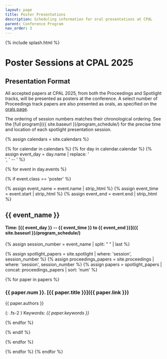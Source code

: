 ```yaml
---
layout: page
title: Poster Presentations
description: Scheduling information for oral presentations at CPAL
parent: Conference Program
nav_order: 3
---
```


{% include splash.html %}

# Poster Sessions at CPAL 2025

## Presentation Format

All accepted papers at CPAL 2025, from both the Proceedings and Spotlight
tracks, will be presented as posters at the conference. A select number of
Proceedings track papers are also presented as orals, as specified on the [orals
page]({{site.baseurl}}/orals).

The ordering of session numbers matches their chronological ordering.
See the [full program]({{ site.baseurl }}/program_schedule/) for the precise
time and location of each spotlight presentation session.

<!-- Loop over oral sessions in the calendar. -->
{% assign calendars = site.calendars %}

{% for calendar in calendars %}
{% for day in calendar.calendar %}
{% assign event_day = day.name | replace: '<br>', ' -- ' %}

{% for event in day.events %}

{% if event.class == 'poster' %}

<!-- print information for this session. -->
{% assign event_name = event.name | strip_html %}
{% assign event_time = event.start | strip_html %}
{% assign event_end = event.end | strip_html %}
## {{ event_name }}
#### Time: [{{ event_day }} -- {{ event_time }} to {{ event_end }}]({{ site.baseurl }}/program_schedule/)

<!-- print papers for this session. -->
{% assign session_number = event_name | split: " " | last %}

{% assign spotlight_papers = site.spotlight | where: 'session', session_number %}
{% assign proceedings_papers = site.proceedings | where: 'session', session_number %}
{% assign papers = spotlight_papers | concat: proceedings_papers | sort: 'num' %}

{% for paper in papers %}

### {{ paper.num }}. [{{ paper.title }}]({{ paper.link }})
{{ paper.authors }}

{: .fs-2 }
Keywords: *{{ paper.keywords }}*

{% endfor %}

{% endif %}

{% endfor %}

{% endfor %}
{% endfor %}
